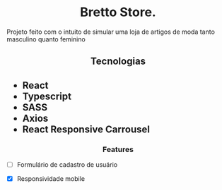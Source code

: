<h1 align="center">Bretto Store.</h1>

<p>Projeto feito com o intuito de simular uma loja de artigos de moda tanto masculino quanto feminino</p>

<h2 align="center">Tecnologias<h2>

- React
- Typescript
- SASS
- Axios
- React Responsive Carrousel
  
 <h3 align="center">Features</h3>

- [ ] Formulário de cadastro de usuário
- [x] Responsividade mobile
  
  
 
